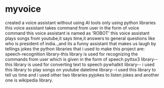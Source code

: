 # myvoice 
created a voice assistant without using AI tools only using python libraries 
this voice assistant takes command from user in the form of voice command 
this voice assistant is named as 'ROBOT' this voice assistant plays songs from youtube,it says time,it answers to general questions like who is president of india..,and its a funny assistant that makes us laugh by tellings jokes 
the python libraries that i used to make this project are: 
speech-recognition library-this library is used for recognizing the commands from user which is given in the form of speech
pyttsx3 library-- this library is used for converting text to speech 
pywhatkit library-- i used this library to play songs on youtube 
datetime library--i used this library to tell us time 
and i used other two libraries pyjokes to listen jokes and another one is wikipedia library.
